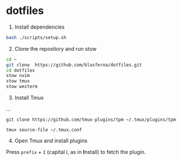 # dotfiles

1. Install dependencies

```bash
bash ./scripts/setup.sh
```

2. Clone the repository and run stow

```bash
cd ~
git clone  https://github.com/blasferna/dotfiles.git
cd dotfiles
stow nvim
stow tmux
stow wezterm
```

3. Install Tmux

...

```
git clone https://github.com/tmux-plugins/tpm ~/.tmux/plugins/tpm

tmux source-file ~/.tmux.conf
```

4. Open Tmux and install plugins

Press `prefix` + `I` (capital i, as in **I**nstall) to fetch the plugin.
